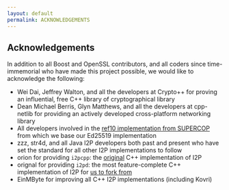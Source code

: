 ```yaml
---
layout: default
permalink: ACKNOWLEDGEMENTS
---
```


## Acknowledgements
In addition to all Boost and OpenSSL contributors, and all coders since time-immemorial who have made this project possible, we would like to acknowledge the following:

- Wei Dai, Jeffrey Walton, and all the developers at Crypto++ for proving an influential, free C++ library of cryptographical library
- Dean Michael Berris, Glyn Matthews, and all the developers at cpp-netlib for providing an actively developed cross-platform networking library
- All developers involved in the [ref10 implementation from SUPERCOP](http://bench.cr.yp.to/supercop.html) from which we base our Ed25519 implementation
- zzz, str4d, and all Java I2P developers both past and present who have set the standard for all other I2P implementations to follow
- orion for providing ```i2pcpp```: the [original](http://git.repo.i2p.xyz/w/i2pcpp.git) C++ implementation of I2P
- orignal for providing ```i2pd```: the most feature-complete C++ implementation of I2P for [us to fork from](https://github.com/purplei2p/i2pd/commit/45d27f8ddc43e220a9eea42de41cb67d5627a7d3)
- EinMByte for improving all C++ I2P implementations (including Kovri)
